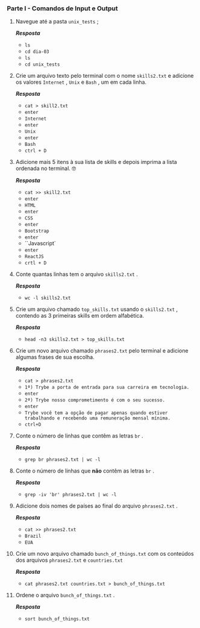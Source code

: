 ### Parte I - Comandos de Input e Output

1. Navegue até a pasta `unix_tests` ;

   _**Resposta**_

   - `ls`
   - `cd dia-03`
   - `ls`
   - `cd unix_tests`

2. Crie um arquivo texto pelo terminal com o nome `skills2.txt` e adicione os valores `Internet` , `Unix` e `Bash` , um em cada linha.

   _**Resposta**_

   - `cat > skill2.txt`
   - `enter`
   - `Internet`
   - `enter`
   - `Unix`
   - `enter`
   - `Bash`
   - `ctrl + D`

3. Adicione mais 5 itens à sua lista de skills e depois imprima a lista ordenada no terminal. 🤓

   _**Resposta**_

   - `cat >> skill2.txt`
   - `enter`
   - `HTML`
   - `enter`
   - `CSS`
   - `enter`
   - `Bootstrap`
   - `enter`
   - ``Javascript`
   - `enter`
   - `ReactJS`
   - `crtl + D`

4. Conte quantas linhas tem o arquivo `skills2.txt` .

   _**Resposta**_

   - `wc -l skills2.txt`

5. Crie um arquivo chamado `top_skills.txt` usando o `skills2.txt` , contendo as 3 primeiras skills em ordem alfabética.

   _**Resposta**_

   - `head -n3 skills2.txt > top_skills.txt`

6. Crie um novo arquivo chamado `phrases2.txt` pelo terminal e adicione algumas frases de sua escolha.

   _**Resposta**_

   - `cat > phrases2.txt`
   - `1ª) Trybe a porta de entrada‍ para sua carreira em tecnologia.`
   - `enter`
   - `2ª) Trybe nosso comprometimento é com o seu sucesso.`
   - `enter`
   - `Trybe você tem a opção de pagar apenas quando estiver trabalhando e recebendo uma remuneração mensal mínima.`
   - `ctrl+D`

7. Conte o número de linhas que contêm as letras `br` .

   _**Resposta**_

   - `grep br phrases2.txt | wc -l`

8. Conte o número de linhas que **não** contêm as letras `br` .

   _**Resposta**_

   - `grep -iv 'br' phrases2.txt | wc -l`

9. Adicione dois nomes de países ao final do arquivo `phrases2.txt` .

   _**Resposta**_

   - `cat >> phrases2.txt`
   - `Brazil`
   - `EUA`

10. Crie um novo arquivo chamado `bunch_of_things.txt` com os conteúdos dos arquivos `phrases2.txt` e `countries.txt`

    _**Resposta**_

    - `cat phrases2.txt countries.txt > bunch_of_things.txt`

11. Ordene o arquivo `bunch_of_things.txt` .

    _**Resposta**_

    - `sort bunch_of_things.txt`